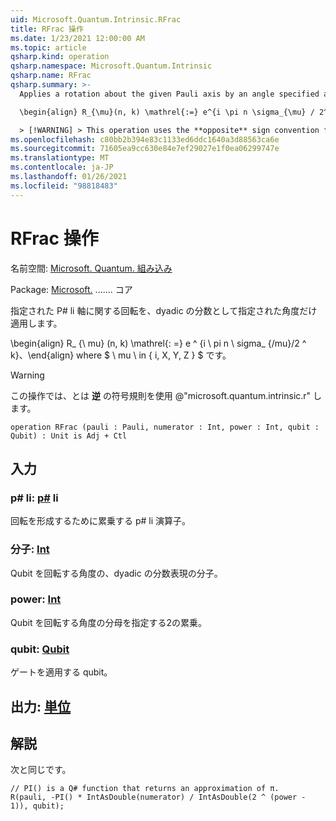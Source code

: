 ```yaml
---
uid: Microsoft.Quantum.Intrinsic.RFrac
title: RFrac 操作
ms.date: 1/23/2021 12:00:00 AM
ms.topic: article
qsharp.kind: operation
qsharp.namespace: Microsoft.Quantum.Intrinsic
qsharp.name: RFrac
qsharp.summary: >-
  Applies a rotation about the given Pauli axis by an angle specified as a dyadic fraction.

  \begin{align} R_{\mu}(n, k) \mathrel{:=} e^{i \pi n \sigma_{\mu} / 2^k}, \end{align} where $\mu \in \{I, X, Y, Z\}$.

  > [!WARNING] > This operation uses the **opposite** sign convention from > @"microsoft.quantum.intrinsic.r".
ms.openlocfilehash: c80bb2b394e83c1133ed6ddc1640a3d88563ca6e
ms.sourcegitcommit: 71605ea9cc630e84e7ef29027e1f0ea06299747e
ms.translationtype: MT
ms.contentlocale: ja-JP
ms.lasthandoff: 01/26/2021
ms.locfileid: "98818483"
---
```

# <a name="rfrac-operation"></a>RFrac 操作

名前空間: [Microsoft. Quantum. 組み込み](xref:Microsoft.Quantum.Intrinsic)

Package: [Microsoft.](https://nuget.org/packages/Microsoft.Quantum.QSharp.Core) ....... コア


指定された P# li 軸に関する回転を、dyadic の分数として指定された角度だけ適用します。

\begin{align} R_ {\ mu} (n, k) \mathrel{: =} e ^ {i \ pi n \ sigma_ {/mu}/2 ^ k}、\end{align} where $ \ mu \ in \{ i, X, Y, Z \} $ です。

> [!WARNING]
> この操作では、とは **逆** の符号規則を使用 @"microsoft.quantum.intrinsic.r" します。

```qsharp
operation RFrac (pauli : Pauli, numerator : Int, power : Int, qubit : Qubit) : Unit is Adj + Ctl
```


## <a name="input"></a>入力

### <a name="pauli--pauli"></a>p# li: [p#](xref:microsoft.quantum.lang-ref.pauli) li

回転を形成するために累乗する p# li 演算子。


### <a name="numerator--int"></a>分子: [Int](xref:microsoft.quantum.lang-ref.int)

Qubit を回転する角度の、dyadic の分数表現の分子。


### <a name="power--int"></a>power: [Int](xref:microsoft.quantum.lang-ref.int)

Qubit を回転する角度の分母を指定する2の累乗。


### <a name="qubit--qubit"></a>qubit: [Qubit](xref:microsoft.quantum.lang-ref.qubit)

ゲートを適用する qubit。



## <a name="output--unit"></a>出力: [単位](xref:microsoft.quantum.lang-ref.unit)



## <a name="remarks"></a>解説

次と同じです。

```qsharp
// PI() is a Q# function that returns an approximation of π.
R(pauli, -PI() * IntAsDouble(numerator) / IntAsDouble(2 ^ (power - 1)), qubit);
```